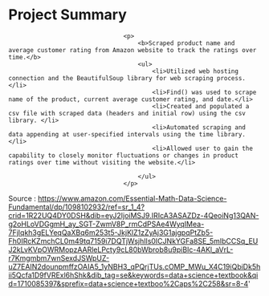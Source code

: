 # Project Summary
									<p> 
										<b>Scraped product name and average customer rating from Amazon website to track the ratings over time.</b>
										<ul>
											<li>Utilized web hosting connection and the BeautifulSoup library for web scraping process.</li>
											<li>Find() was used to scrape name of the product, current average customer rating, and date.</li>	
											<li>Created and populated a csv file with scraped data (headers and initial row) using the csv library. </li>
											<li>Automated scraping and data appending at user-specified intervals using the time library.</li>
											<li>Allowed user to gain the capability to closely monitor fluctuations or changes in product ratings over time without visiting the website.</li>

										</ul>
									</p>


Source : https://www.amazon.com/Essential-Math-Data-Science-Fundamental/dp/1098102932/ref=sr_1_4?crid=1R22UQ4DY0DSH&dib=eyJ2IjoiMSJ9.IRIcA3ASAZDz-4QeoiNg13QAN-g2oHLoVDGgmH_ay_SGT-ZwmV8P_rmCdPSAe4WyqIMea-7FjIqkh3gELYeqQaXBq6m253t5-JkjKlZ1zZyAj3G1ajgpqPtZb5-Fh0IRcKZmchCL0m49tq7159i7DQTjWsjhIls0ICJNkYGFa8SE_5mIbCCSq_EUJ2kLvKVpOWRMopzAARleLPcty9cL80bWbrob8u9piBIc-4AKl_aVrL-r7Kmgmbm7wnSexdJSWpUZ-uZ7EAIN2dounpmffzOAIA5_1yNBH3_qPQrjTUs.cOMP_MWu_X4C19iQbiDk5hii5Qcfa1D9fVRExl6hShk&dib_tag=se&keywords=data+science+textbook&qid=1710085397&sprefix=data+science+textboo%2Caps%2C258&sr=8-4'
